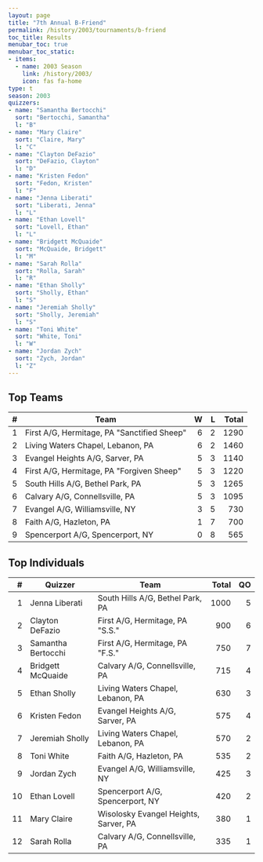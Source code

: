 ```yaml
---
layout: page
title: "7th Annual B-Friend"
permalink: /history/2003/tournaments/b-friend
toc_title: Results
menubar_toc: true
menubar_toc_static:
- items:
  - name: 2003 Season
    link: /history/2003/
    icon: fas fa-home
type: t
season: 2003
quizzers:
- name: "Samantha Bertocchi"
  sort: "Bertocchi, Samantha"
  l: "B"
- name: "Mary Claire"
  sort: "Claire, Mary"
  l: "C"
- name: "Clayton DeFazio"
  sort: "DeFazio, Clayton"
  l: "D"
- name: "Kristen Fedon"
  sort: "Fedon, Kristen"
  l: "F"
- name: "Jenna Liberati"
  sort: "Liberati, Jenna"
  l: "L"
- name: "Ethan Lovell"
  sort: "Lovell, Ethan"
  l: "L"
- name: "Bridgett McQuaide"
  sort: "McQuaide, Bridgett"
  l: "M"
- name: "Sarah Rolla"
  sort: "Rolla, Sarah"
  l: "R"
- name: "Ethan Sholly"
  sort: "Sholly, Ethan"
  l: "S"
- name: "Jeremiah Sholly"
  sort: "Sholly, Jeremiah"
  l: "S"
- name: "Toni White"
  sort: "White, Toni"
  l: "W"
- name: "Jordan Zych"
  sort: "Zych, Jordan"
  l: "Z"
---
```


## Top Teams

|    # | Team                                        |    W |    L | Total |
| ---: | ------------------------------------------- | ---: | ---: | ----: |
|    1 | First A/G, Hermitage, PA "Sanctified Sheep" |    6 |    2 |  1290 |
|    2 | Living Waters Chapel, Lebanon, PA           |    6 |    2 |  1460 |
|    3 | Evangel Heights A/G, Sarver, PA             |    5 |    3 |  1140 |
|    4 | First A/G, Hermitage, PA "Forgiven Sheep"   |    5 |    3 |  1220 |
|    5 | South Hills A/G, Bethel Park, PA            |    5 |    3 |  1265 |
|    6 | Calvary A/G, Connellsville, PA              |    5 |    3 |  1095 |
|    7 | Evangel A/G, Williamsville, NY              |    3 |    5 |   730 |
|    8 | Faith A/G, Hazleton, PA                     |    1 |    7 |   700 |
|    9 | Spencerport A/G, Spencerport, NY            |    0 |    8 |   565 |

## Top Individuals

|    # | Quizzer            | Team                                  | Total |   QO |
| ---: | ------------------ | ------------------------------------- | ----: | ---: |
|    1 | Jenna Liberati     | South Hills A/G, Bethel Park, PA      |  1000 |    5 |
|    2 | Clayton DeFazio    | First A/G, Hermitage, PA "S.S."       |   900 |    6 |
|    3 | Samantha Bertocchi | First A/G, Hermitage, PA "F.S."       |   750 |    7 |
|    4 | Bridgett McQuaide  | Calvary A/G, Connellsville, PA        |   715 |    4 |
|    5 | Ethan Sholly       | Living Waters Chapel, Lebanon, PA     |   630 |    3 |
|    6 | Kristen Fedon      | Evangel Heights A/G, Sarver, PA       |   575 |    4 |
|    7 | Jeremiah Sholly    | Living Waters Chapel, Lebanon, PA     |   570 |    2 |
|    8 | Toni White         | Faith A/G, Hazleton, PA               |   535 |    2 |
|    9 | Jordan Zych        | Evangel A/G, Williamsville, NY        |   425 |    3 |
|   10 | Ethan Lovell       | Spencerport A/G, Spencerport, NY      |   420 |    2 |
|   11 | Mary Claire        | Wisolosky Evangel Heights, Sarver, PA |   380 |    1 |
|   12 | Sarah Rolla        | Calvary A/G, Connellsville, PA        |   335 |    1 |